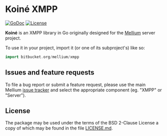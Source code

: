 # Koiné XMPP

[![GoDoc](https://godoc.org/bitbucket.org/mellium/xmpp?status.svg)](https://godoc.org/bitbucket.org/mellium/xmpp)
[![License](https://img.shields.io/badge/license-FreeBSD-blue.svg)](https://opensource.org/licenses/BSD-2-Clause)

**Koiné** is an XMPP library in Go originally designed for the
[Mellium][mellium] server project.

To use it in your project, import it (or one of its subproject's) like so:

```go
import bitbucket.org/mellium/xmpp
```

## Issues and feature requests

To file a bug report or submit a feature request, please use the main Mellium
[issue tracker][issues] and select the appropriate component (eg. "XMPP" or
"Server").

## License

The package may be used under the terms of the BSD 2-Clause License a copy of
which may be found in the file [LICENSE.md][LICENSE].

[mellium]: https://bitbucket.org/mellium
[issues]: https://bitbucket.org/mellium/mel/issues?status=new&status=open
[LICENSE]: ./LICENSE.md
